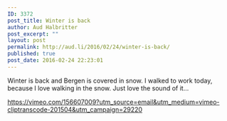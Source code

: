```yaml
---
ID: 3372
post_title: Winter is back
author: Aud Halbritter
post_excerpt: ""
layout: post
permalink: http://aud.li/2016/02/24/winter-is-back/
published: true
post_date: 2016-02-24 22:23:01
---
```

Winter is back and Bergen is covered in snow. I walked to work today, because I love walking in the snow. Just love the sound of it...

https://vimeo.com/156607009?utm_source=email&utm_medium=vimeo-cliptranscode-201504&utm_campaign=29220